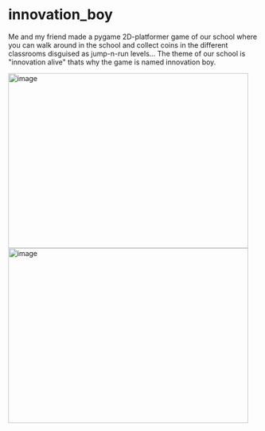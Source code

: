 # innovation_boy
Me and my friend made a pygame 2D-platformer game of our school where you can walk around in the school and collect coins in the different classrooms disguised as jump-n-run levels... The theme of our school is "innovation alive" thats why the game is named innovation boy.

<img width="482" height="352" alt="image" src="https://github.com/user-attachments/assets/1307285b-d671-4bac-94f0-0b6eb6220f15" />
<img width="482" height="352" alt="image" src="https://github.com/user-attachments/assets/6f8f4c72-ac92-4566-ab05-5447a806d95e" />

